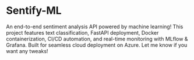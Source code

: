 # Sentify-ML
An end-to-end sentiment analysis API powered by machine learning! This project features text classification, FastAPI deployment, Docker containerization, CI/CD automation, and real-time monitoring with MLflow &amp; Grafana. Built for seamless cloud deployment on Azure.  Let me know if you want any tweaks! 
